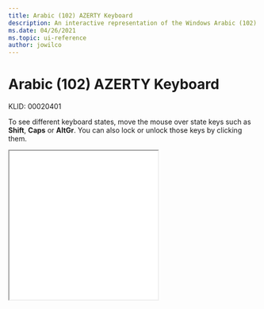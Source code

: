 ```yaml
---
title: Arabic (102) AZERTY Keyboard
description: An interactive representation of the Windows Arabic (102) AZERTY Keyboard. To see different keyboard states, click or move the mouse over the state keys.
ms.date: 04/26/2021
ms.topic: ui-reference
author: jowilco
---
```


# Arabic (102) AZERTY Keyboard

KLID: 00020401

To see different keyboard states, move the mouse over state keys such as **Shift**, **Caps** or **AltGr**. You can also lock or unlock those keys by clicking them.

<iframe src="kbda3.html" height="300"></iframe>
